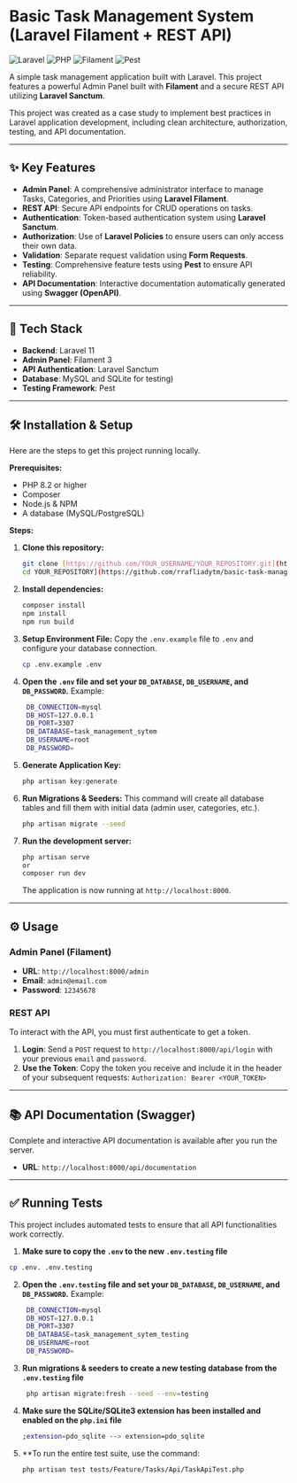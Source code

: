 # Basic Task Management System (Laravel Filament + REST API)

![Laravel](https://img.shields.io/badge/Laravel-11-FF2D20?style=for-the-badge&logo=laravel)
![PHP](https://img.shields.io/badge/PHP-8.2-777BB4?style=for-the-badge&logo=php)
![Filament](https://img.shields.io/badge/Filament-3-D82462?style=for-the-badge)
![Pest](https://img.shields.io/badge/Pest-✓-CC243D?style=for-the-badge&logo=pest)

A simple task management application built with Laravel. This project features a powerful Admin Panel built with **Filament** and a secure REST API utilizing **Laravel Sanctum**.

This project was created as a case study to implement best practices in Laravel application development, including clean architecture, authorization, testing, and API documentation.

---
## ✨ Key Features
- **Admin Panel**: A comprehensive administrator interface to manage Tasks, Categories, and Priorities using **Laravel Filament**.
- **REST API**: Secure API endpoints for CRUD operations on tasks.
- **Authentication**: Token-based authentication system using **Laravel Sanctum**.
- **Authorization**: Use of **Laravel Policies** to ensure users can only access their own data.
- **Validation**: Separate request validation using **Form Requests**.
- **Testing**: Comprehensive feature tests using **Pest** to ensure API reliability.
- **API Documentation**: Interactive documentation automatically generated using **Swagger (OpenAPI)**.

---
## 🚀 Tech Stack
- **Backend**: Laravel 11
- **Admin Panel**: Filament 3
- **API Authentication**: Laravel Sanctum
- **Database**: MySQL and SQLite for testing)
- **Testing Framework**: Pest

---
## 🛠️ Installation & Setup
Here are the steps to get this project running locally.

**Prerequisites:**
- PHP 8.2 or higher
- Composer
- Node.js & NPM
- A database (MySQL/PostgreSQL)

**Steps:**
1.  **Clone this repository:**
    ```bash
    git clone [https://github.com/YOUR_USERNAME/YOUR_REPOSITORY.git](https://github.com/YOUR_USERNAME/YOUR_REPOSITORY.git)
    cd YOUR_REPOSITORY](https://github.com/rrafliadytm/basic-task-management-system-app.git)
    ```

2.  **Install dependencies:**
    ```bash
    composer install
    npm install
    npm run build
    ```

3.  **Setup Environment File:**
    Copy the `.env.example` file to `.env` and configure your database connection.
    ```bash
    cp .env.example .env
    ```
4. **Open the `.env` file and set your `DB_DATABASE`, `DB_USERNAME`, and `DB_PASSWORD`.** Example:
   ```bash
    DB_CONNECTION=mysql
    DB_HOST=127.0.0.1
    DB_PORT=3307
    DB_DATABASE=task_management_sytem
    DB_USERNAME=root
    DB_PASSWORD=
   ```

4.  **Generate Application Key:**
    ```bash
    php artisan key:generate
    ```

5.  **Run Migrations & Seeders:**
    This command will create all database tables and fill them with initial data (admin user, categories, etc.).
    ```bash
    php artisan migrate --seed
    ```

6.  **Run the development server:**
    ```bash
    php artisan serve
    or
    composer run dev
    ```
    The application is now running at `http://localhost:8000`.

---
## ⚙️ Usage

### Admin Panel (Filament)
- **URL**: `http://localhost:8000/admin`
- **Email**: `admin@email.com`
- **Password**: `12345678`

### REST API
To interact with the API, you must first authenticate to get a token.

1.  **Login**: Send a `POST` request to `http://localhost:8000/api/login` with your previous `email` and `password`.
2.  **Use the Token**: Copy the token you receive and include it in the header of your subsequent requests:
    `Authorization: Bearer <YOUR_TOKEN>`

---
## 📚 API Documentation (Swagger)
Complete and interactive API documentation is available after you run the server.
- **URL**: `http://localhost:8000/api/documentation`

---
## ✅ Running Tests
This project includes automated tests to ensure that all API functionalities work correctly.

1. **Make sure to copy the `.env` to the new `.env.testing` file**
```bash
cp .env. .env.testing
```
2. **Open the `.env.testing` file and set your `DB_DATABASE`, `DB_USERNAME`, and `DB_PASSWORD`.** Example:
   ```bash
    DB_CONNECTION=mysql
    DB_HOST=127.0.0.1
    DB_PORT=3307
    DB_DATABASE=task_management_sytem_testing
    DB_USERNAME=root
    DB_PASSWORD=
   ```

3. **Run migrations & seeders to create a new testing database from the `.env.testing` file**
   ```bash
    php artisan migrate:fresh --seed --env=testing
   ```
4. **Make sure the SQLite/SQLite3 extension has been installed and enabled on the `php.ini` file**
   ```bash
   ;extension=pdo_sqlite --> extension=pdo_sqlite
   ```
   
5. **To run the entire test suite, use the command:
   ```bash
   php artisan test tests/Feature/Tasks/Api/TaskApiTest.php
   ```
